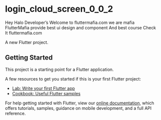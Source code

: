 # login_cloud_screen_0_0_2

Hey 
Halo Developer’s 
Welcome to fluttermafia.com we are mafia 
FlutterMafia provide best ui design and component
And best course
Check It  fluttermafia.com 

A new Flutter project.

## Getting Started

This project is a starting point for a Flutter application.

A few resources to get you started if this is your first Flutter project:

- [Lab: Write your first Flutter app](https://flutter.dev/docs/get-started/codelab)
- [Cookbook: Useful Flutter samples](https://flutter.dev/docs/cookbook)

For help getting started with Flutter, view our
[online documentation](https://flutter.dev/docs), which offers tutorials,
samples, guidance on mobile development, and a full API reference.

